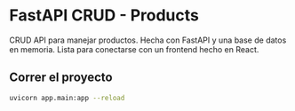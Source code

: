# FastAPI CRUD - Products

CRUD API para manejar productos. Hecha con FastAPI y una base de datos en memoria. Lista para conectarse con un frontend hecho en React.

## Correr el proyecto

```bash
uvicorn app.main:app --reload
